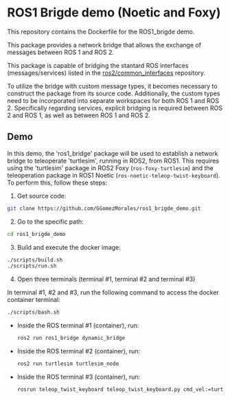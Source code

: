 # ROS1 Brigde demo (Noetic and Foxy)

This repository contains the Dockerfile for the ROS1_brigde demo.

This package provides a network bridge that allows the exchange of messages between ROS 1 and ROS 2.

This package is capable of bridging the stantard ROS interfaces (messages/services) listed in the [ros2/common_interfaces](https://github.com/ros2/common_interfaces) repository.

To utilize the bridge with custom message types, it becomes necessary to construct the package from its source code. Additionally, the custom types need to be incorporated into separate workspaces for both ROS 1 and ROS 2. Specifically regarding services, explicit bridging is required between ROS 2 and ROS 1, as well as between ROS 1 and ROS 2.

## Demo

In this demo, the 'ros1_bridge' package will be used to establish a network bridge to teleoperate 'turtlesim', running in ROS2, from ROS1. This requires using the 'turtlesim' package in ROS2 Foxy (`ros-foxy-turtlesim`) and the teleoperation package in ROS1 Noetic (`ros-noetic-teleop-twist-keyboard`). To perform this, follow these steps:

1. Get source code:

```bash
git clone https://github.com/GGomezMorales/ros1_brigde_demo.git
```

2. Go to the specific path:

```bash
cd ros1_brigde_demo
```

3. Build and execute the docker image:

```bash
./scripts/build.sh
./scripts/run.sh
```

4. Open three terminals (terminal #1, terminal #2 and terminal #3)

In terminal #1, #2 and #3, run the following command to access the docker container terminal:

```bash
./scripts/bash.sh
```

* Inside the ROS terminal #1 (container), run:

  ```bash
  ros2 run ros1_bridge dynamic_bridge 
  ```
* Inside the ROS terminal #2 (container), run:

  ```bash
  ros2 run turtlesim turtlesim_node
  ```
* Inside the ROS terminal #3 (container), run:

  ```bash
  rosrun teleop_twist_keyboard teleop_twist_keyboard.py cmd_vel:=turtle1/cmd_vel
  ```
